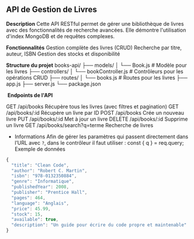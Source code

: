## API de Gestion de Livres

**Description**
Cette API RESTful permet de gérer une bibliothèque de livres avec des fonctionnalités de recherche avancées. Elle démontre l'utilisation d'index MongoDB et de requêtes complexes.

**Fonctionnalités**
Gestion complète des livres (CRUD)
Recherche par titre, auteur, ISBN
Gestion des stocks et disponibilité

**Structure du projet**
books-api/
├── models/
│   └── Book.js          # Modèle pour les livres
├── controllers/
│   └── bookController.js # Contrôleurs pour les opérations CRUD
├── routes/
│   └── books.js         # Routes pour les livres
├── app.js
├── server.js
└── package.json

​
**Endpoints de l'API**
 
GET /api/books Récupère tous les livres (avec filtres et pagination)
GET /api/books/:id Récupère un livre par ID
POST /api/books Crée un nouveau livre
PUT /api/books/:id Met à jour un livre
DELETE /api/books/:id Supprime un livre
GET /api/books/search?q=terme Recherche de livres

* Informations
Afin de gérer les paramètres qui passent directement dans l’URL avec `?`, dans le contrôleur il faut utiliser :
const { q } = req.query;
​
Exemple de données
```javascript
{
  "title": "Clean Code",
  "author": "Robert C. Martin",
  "isbn": "978-0132350884",
  "genre": "Informatique",
  "publishedYear": 2008,
  "publisher": "Prentice Hall",
  "pages": 464,
  "language": "Anglais",
  "price": 45.99,
  "stock": 15,
  "available": true,
  "description": "Un guide pour écrire du code propre et maintenable"
}
```
